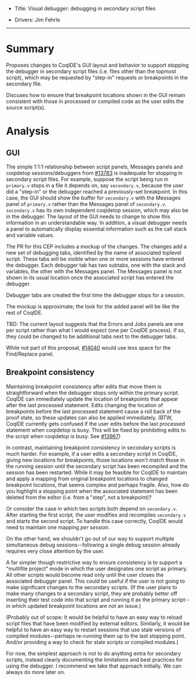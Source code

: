 - Title: Visual debugger: debugging in secondary script files

- Drivers: Jim Fehrle

----

# Summary

Proposes changes to CoqIDE's GUI layout and behavior to support stopping
the debugger in secondary script files (i.e. files other than the topmost
script), which may be requested by "step-in" requests or breakpoints in the
secondary file.

Discuses how to ensure that breakpoint locations shown in the GUI remain
consistent with those in processed or compiled code as the user edits the
source script(s).

# Analysis

## GUI

The simple 1:1:1 relationship between script panels, Messages panels and
coqidetop sessions/debuggers from [#13783](https://github.com/coq/coq/pull/13783)
is inadequate for stopping in secondary script files.  For example, suppose the
script being run in `primary.v` stops in a file it depends on, say `secondary.v`,
because the user did a "step-in" or the debugger reached a previously-set
breakpoint.  In this case, the GUI should show the buffer for `secondary.v` with
the Messages panel of `primary.v` rather than the Messages panel of `secondary.v`.
`secondary.v` has its own independent coqidetop session, which may also be in
the debugger.  The layout of the GUI needs to change to show this information in
an understandable way.  In addition, a visual debugger needs a panel to
automatically display essential information such as the call stack and variable
values.

The PR for this CEP includes a mockup of the changes.  The changes add a new set of
debugging tabs, identified by the name of associated toplevel script.  These
tabs will be visible when one or more sessions have entered the debugger.
Each debugger tab has two subtabs, one with the stack and variables, the other
with the Messages panel.  The Messages panel is not shown in its usual
location once the associated script has entered the debugger.

Debugger tabs are created the first time the debugger stops for a session.

The mockup is approximate; the look for the added panel will be like the rest of
CoqIDE.

TBD: The current layout suggests that the Errors and Jobs panels are one per
script rather than what I would expect (one per CoqIDE process).  If so, they could
be changed to be additional tabs next to the debugger tabs.

While not part of this proposal, [#14040](https://github.com/coq/coq/issues/14040)
would use less space for the Find/Replace panel.

## Breakpoint consistency

Maintaining breakpoint consistency after edits that move them
is straightforward when the debugger stops only within the primary script.  
CoqIDE can immediately update the location of breakpoints that appear
after the last processed statement.  Edits changing the location of
breakpoints before the last processed statement cause a roll back of
the proof state, so these updates can also be applied immediately.
(BTW, CoqIDE currently gets confused if the user edits before the last processed
statement when coqidetop is busy.  This will be fixed by prohibiting edits
to the script when coqidetop is busy.  See
[#13967](https://github.com/coq/coq/issues/13967))

In contrast, maintaining breakpoint consistency in secondary scripts is much harder.
For example, if a user edits a secondary script in CoqIDE, giving new locations for
breakpoints, those locations won't match those in the running session until the
secondary script has been recompiled and the session has been restarted.
While it may be feasible for CoqIDE to maintain and apply a mapping from original
breakpoint locations to changed breakpoint locations, that seems complex and perhaps
fragile.  Also, how do you highlight a stopping point when the associated statement
has been deleted from the editor (i.e. from a "step", not a breakpoint)?

Or consider the case in which two scripts both depend on `secondary.v`.
After starting the first script, the user modifies and recompiles `secondary.v`
and starts the second script.  To handle this case correctly, CoqIDE would need
to maintain one mapping *per session*.

On the other hand, we shouldn't go out of our way to support multiple
simultaneous debug sessions--following a single debug session already requires
very close attention by the user.

A far simpler though restrictive way to ensure consistency is to
support a "multifile project" mode in which the user designates one script as
primary.  All other scripts would become read only until the user closes the
associated debugger panel.  This could be useful if the user is not going to
make significant changes to the secondary scripts.  (If the user plans to make
many changes to a secondary script, they are probably better off inserting their
test code into that script and running it as the primary script--in which
updated breakpoint locations are not an issue.)

(Probably out of scope: It would be helpful to have an easy way to reload script files
that have been modified by external editors.  Similarly, it would be helpful
to have an easy way to restart sessions that use stale versions of compiled
modules--perhaps re-running them up to the last stopping point. And/or providing
a way to check for stale scripts or compiled modules.)

For now, the simplest approach is not to do anything extra for secondary scripts,
instead clearly documenting the limitations and best practices for using
the debugger.  I recommend we take that approach initially.  We can always
do more later on.
